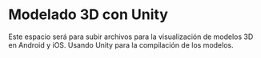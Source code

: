 # Modelado 3D con Unity
Este espacio será para subir archivos para la visualización de modelos 3D en Android y iOS. Usando Unity para la compilación de los modelos. 
